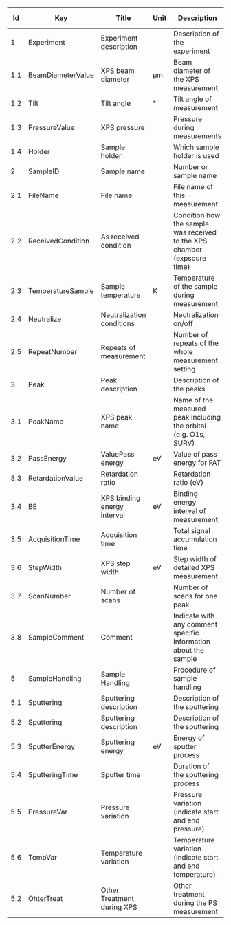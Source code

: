 |Id  |  Key                  | Title                 |Unit | Description                                               | Type    | Occ | Allowed values |
|---- | -------------------   | ----------------------| ---- | ----------------------------------------------------------| ------- | -------- | ------------- |
| 1 | Experiment | Experiment description|  | Description of the experiment| | 1|  |
| 1.1 | BeamDiameterValue  | XPS beam diameter  | µm | Beam diameter of the XPS measurement  | number | 1 |  |
| 1.2 | Tilt      | Tilt angle    |  °  | Tilt angle of measurement    | number | 1 |  |
| 1.3 | PressureValue   | XPS pressure    |  | Pressure during measurements    | string | 1 |  |
| 1.4 | Holder     | Sample holder   |  | Which sample holder is used    | string | 1 |  |
| 2 | SampleID | Sample name |  | Number or sample name | string | 1 |  |
| 2.1 | FileName | File name |  | File name of this measurement | string | 1 |  |
| 2.2 | ReceivedCondition | As received condition |  | Condition how the sample was received to the XPS chamber (expsoure time) | string | 1 |  |
| 2.3 | TemperatureSample | Sample temperature | K | Temperature of the sample during measurement | number | 1 |  |
| 2.4 | Neutralize | Neutralization conditions |  | Neutralization on/off | boolean | 1 |  |
| 2.5 | RepeatNumber | Repeats of measurement |  | Number of repeats of the whole measurement setting | number | 0 |  |
| 3 | Peak | Peak description| | Description of the peaks | | 1-n |  |
| 3.1 | PeakName | XPS peak name |  | Name of the measured peak including the orbital (e.g. O1s, SURV) | string | 1 |  |
| 3.2 | PassEnergy | ValuePass energy |  eV | Value of pass energy for FAT | number | 1 |  |
| 3.3 | RetardationValue | Retardation ratio |  | Retardation ratio (eV) | number | 1 |  |
| 3.4 | BE | XPS binding energy interval | eV | Binding energy interval of measurement  | number | 1 |  |
| 3.5 | AcquisitionTime | Acquisition time |  | Total signal accumulation time | number | 1 |  |
| 3.6 | StepWidth | XPS step width  | eV | Step width of detailed XPS measurement  | number | 1 |  |
| 3.7 | ScanNumber | Number of scans |  | Number of scans for one peak | number | 1 |  |
| 3.8 | SampleComment | Comment |  | Indicate with any comment specific information about the sample | string | 1 |  |
| 5 | SampleHandling | Sample Handling| | Procedure of sample handling | string| 0|  |
| 5.1| Sputtering | Sputtering description| | Description of the sputtering | string| 0|  |
| 5.2 | Sputtering | Sputtering description| | Description of the sputtering | string| 0|  |
| 5.3 | SputterEnergy | Sputtering energy| eV| Energy of sputter process | string| 0|  |
| 5.4 | SputteringTime | Sputter time| | Duration of the sputtering process | string| 0|  |
| 5.5 | PressureVar | Pressure variation| | Pressure variation (indicate start and end pressure) | string| 0|  |
| 5.6 | TempVar | Temperature variation| | Temperature variation (indicate start and end temperature) | string| 0|  |
| 5.2 | OhterTreat | Other Treatment during XPS| | Other treatment during the PS measurement | string| 0|  |

